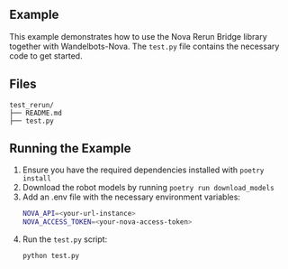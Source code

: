 ## Example

This example demonstrates how to use the Nova Rerun Bridge library together with Wandelbots-Nova. The `test.py` file contains the necessary code to get started.

## Files

```
test_rerun/
├── README.md
├── test.py
```

## Running the Example

1. Ensure you have the required dependencies installed with `poetry install`
2. Download the robot models by running `poetry run download_models`
3. Add an .env file with the necessary environment variables:
   ```sh
   NOVA_API=<your-url-instance>
   NOVA_ACCESS_TOKEN=<your-nova-access-token>
   ```
4. Run the `test.py` script:
   ```sh
   python test.py
   ```
